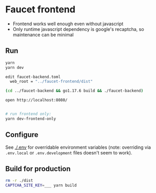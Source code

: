 # Faucet frontend

- Frontend works well enough even without javascript
- Only runtime javascript dependency is google's recaptcha, so maintenance can be minimal


## Run

```sh
yarn
yarn dev

edit faucet-backend.toml
  web_root = "../faucet-frontend/dist"

(cd ../faucet-backend && go1.17.6 build && ./faucet-backend)

open http://localhost:8080/


# run frontend only:
yarn dev-frontend-only
```


## Configure

See [./.env](./.env) for overridable environment variables (note: overriding via `.env.local` or `.env.development` files doesn't seem to work).


## Build for production

```sh
rm -r ./dist
CAPTCHA_SITE_KEY=___ yarn build
```
